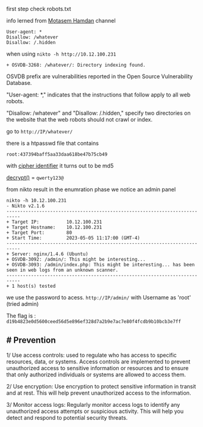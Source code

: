 first step check robots.txt

info lerned from [Motasem Hamdan](https://youtu.be/9b2Uj4cCCPw) channel

```
User-agent: *
Disallow: /whatever
Disallow: /.hidden
```
when using `nikto -h http://10.12.100.231`
```
+ OSVDB-3268: /whatever/: Directory indexing found.
```

OSVDB prefix are vulnerabilities reported in the Open Source Vulnerability Database.

"User-agent: *," indicates that the instructions that follow apply to all web robots.

"Disallow: /whatever" and "Disallow: /.hidden," specify two directories on the website that the web robots should not crawl or index.


go to `http://IP/whatever/`

there is a htpasswd file that contains

`root:437394baff5aa33daa618be47b75cb49`

with [cipher identifier](https://www.dcode.fr/cipher-identifier) it turns out to be md5

[decrypt()](https://www.md5online.org/md5-decrypt.html) = `qwerty123@`

from nikto result in the enumration phase we notice an admin panel
```
nikto -h 10.12.100.231
- Nikto v2.1.6
---------------------------------------------------------------------------
+ Target IP:          10.12.100.231
+ Target Hostname:    10.12.100.231
+ Target Port:        80
+ Start Time:         2023-05-05 11:17:00 (GMT-4)
---------------------------------------------------------------------------
+ Server: nginx/1.4.6 (Ubuntu)
+ OSVDB-3092: /admin/: This might be interesting...
+ OSVDB-3093: /admin/index.php: This might be interesting... has been seen in web logs from an unknown scanner.
---------------------------------------------------------------------------
+ 1 host(s) tested
```

we use the password to acess. `http://IP/admin/` with Username as 'root' (tried admin)

The flag is : `d19b4823e0d5600ceed56d5e896ef328d7a2b9e7ac7e80f4fcdb9b10bcb3e7ff`

## # Prevention

1/ Use access controls: used to regulate who has access to specific resources, data, or systems. Access controls are implemented to prevent unauthorized access to sensitive information or resources and to ensure that only authorized individuals or systems are allowed to access them.

2/ Use encryption: Use encryption to protect sensitive information in transit and at rest. This will help prevent unauthorized access to the information.

3/ Monitor access logs: Regularly monitor access logs to identify any unauthorized access attempts or suspicious activity. This will help you detect and respond to potential security threats.

